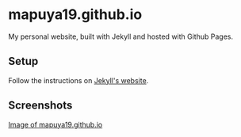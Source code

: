 # mapuya19.github.io
My personal website, built with Jekyll and hosted with Github Pages. 

## Setup
Follow the instructions on [Jekyll's website](https://jekyllrb.com/docs/installation/macos/).

## Screenshots
[Image of mapuya19.github.io](https://github.com/mapuya19/mapuya19.github.io/blob/master/mapuya19.github.io.png?raw=true)